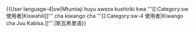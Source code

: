 {{User language-4|sw|Mtumiaji huyu aweza kushiriki kwa '''[[:Category:sw 使用者|Kiswahili]]''' cha kiwango cha '''[[:Category:sw-4 使用者|Kiwango cha Juu Kabisa.]]'''.|斯瓦希里语}}<noinclude>
</noinclude>